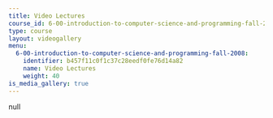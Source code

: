 ```yaml
---
title: Video Lectures
course_id: 6-00-introduction-to-computer-science-and-programming-fall-2008
type: course
layout: videogallery
menu:
  6-00-introduction-to-computer-science-and-programming-fall-2008:
    identifier: b457f11c0f1c37c28eedf0fe76d14a82
    name: Video Lectures
    weight: 40
is_media_gallery: true
---
```

null